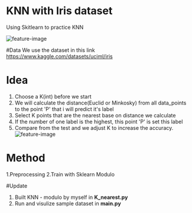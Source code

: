 # KNN with Iris dataset
Using Skitlearn to practice KNN

![feature-image](https://s3.amazonaws.com/assets.datacamp.com/blog_assets/Machine+Learning+R/iris-machinelearning.png)

#Data
We use the dataset in this link https://www.kaggle.com/datasets/uciml/iris

# Idea
1. Choose a K(int) before we start
2. We will calculate the distance(Euclid or Minkosky) from all data_points to the point 'P' that i will predict it's label
3. Select K points that are the nearest base on distance we calculate
4. If the number of one label is the highest, this point 'P' is set this label
5. Compare from the test and we adjust K to increase the accuracy.
![feature-image](https://media.licdn.com/dms/image/C5112AQFY4bX3Y7jcHA/article-cover_image-shrink_600_2000/0/1565431496642?e=2147483647&v=beta&t=N2zhB7OhvdTrebqNkY2lxMaPHqPYpA4r3nj88msI-e0)


# Method
1.Preprocessing
2.Train with Sklearn Modulo

#Update
1. Built KNN - modulo by myself in **K_nearest.py**
2. Run and visulize sample dataset in **main.py**

